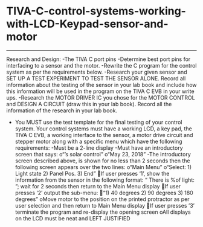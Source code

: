 # TIVA-C-control-systems-working-with-LCD-Keypad-sensor-and-motor

------------------

Research and Design:
-The TIVA C port pins
-Determine best port pins for interfacing to a sensor and the motor.
-Rewrite the C program for the control system as per the requirements below.
-Research your given sensor and SET UP A TEST EXPERIMENT TO TEST THE SENSOR ALONE.  Record all information about the testing of the sensor in your lab book and include how this information will be used in the program on the TIVA C EVB in your write ups.
-Research the MOTOR DRIVER IC you chose for the MOTOR CONTROL and DESIGN A CIRCUIT (draw this in your lab book).  Record all the information of the research in your lab book.
-  You MUST use the test template for the final testing of your control system.
Your control systems must have a working LCD, a key pad, the TIVA C EVB, a working interface to the sensor, a motor drive circuit and stepper motor along with a specific menu which have the following requirements:
-Must be a 2-line display
-Must have an introductory screen that says: 
o“<your name>’s solar control”
o“May 23, 2018”
-The introductory screen described above, is shown for no less than 2 seconds then the following screen appears over the two lines:
o“Main Menu”
o“Select: 1) Light state   2) Panel Pos. 3) End”
If user presses ‘1’, show the information from the sensor in the following format:  “ There is <sensor output>%of light: ”; wait for 2 seconds then return to the Main Menu display
If user presses ‘2’ output the sub-menu:
“1) 40 degrees   2) 90 degrees 3) 180 degrees”
oMove motor to the position on the printed protractor as per user selection and then return to Main Menu display 
If user presses ’3’ terminate the program and re-display the opening screen
oAll displays on the LCD must be neat and LEFT JUSTIFIED
 
